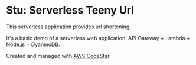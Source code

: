 # Stu: Serverless Teeny Url

This serverless application provides url shortening.

It's a basic demo of a serverless web application: API Gateway + Lambda + Node.js + DyanmoDB.

Created and managed with [AWS CodeStar](https://aws.amazon.com/codestar).
